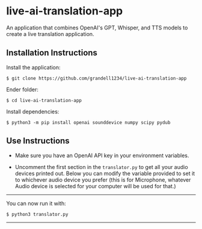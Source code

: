 # live-ai-translation-app
An application that combines OpenAI's GPT, Whisper, and TTS models to create a live translation application.

## Installation Instructions
Install the application:

```$ git clone https://github.com/grandell1234/live-ai-translation-app```

Ender folder:

```$ cd live-ai-translation-app```

Install dependencies:

```$ python3 -m pip install openai sounddevice numpy scipy pydub```

## Use Instructions
* Make sure you have an OpenAI API key in your environment variables.

* Uncomment the first section in the ```translator.py``` to get all your audio devices printed out. Below you can modify the variable provided to set it to whichever audio device you prefer (this is for Microphone, whatever Audio device is selected for your computer will be used for that.)
___
You can now run it with: 

```$ python3 translator.py```

___
